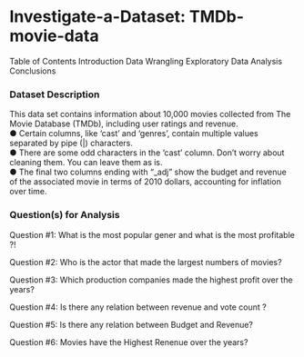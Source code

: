 # Investigate-a-Dataset: TMDb-movie-data
Table of Contents
Introduction
Data Wrangling
Exploratory Data Analysis
Conclusions

### Dataset Description

This data set contains information about 10,000 movies collected from The Movie Database (TMDb), including user ratings and revenue.\
● Certain columns, like ‘cast’ and ‘genres’, contain multiple values separated by pipe (|) characters.\
● There are some odd characters in the ‘cast’ column. Don’t worry about cleaning them. You can leave them as is.\
● The final two columns ending with “_adj” show the budget and revenue of the associated movie in terms of 2010 dollars, accounting for inflation over time.

### Question(s) for Analysis
Question #1: What is the most popular gener and what is the most profitable ?!

Question #2: Who is the actor that made the largest numbers of movies?

Question #3: Which production companies made the highest profit over the years?

Question #4: Is there any relation between revenue and vote count ?

Question #5: Is there any relation between Budget and Revenue?

Question #6: Movies have the Highest Renenue over the years?

